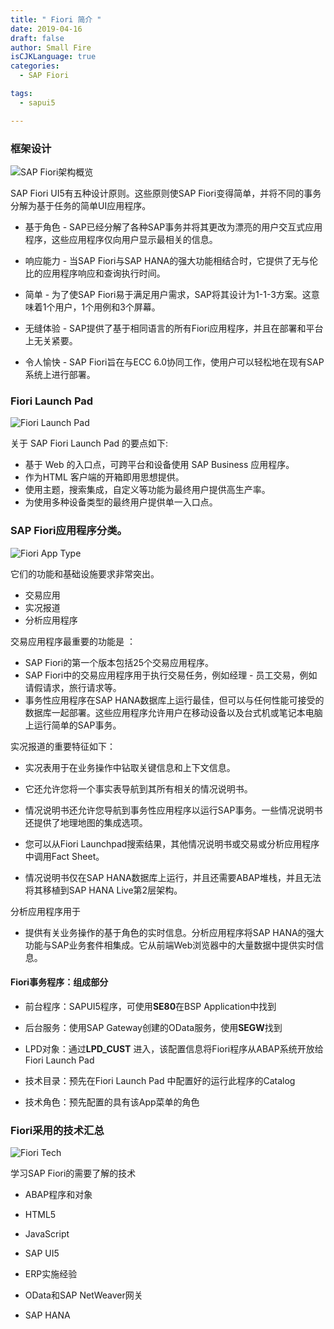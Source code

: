 ```yaml
---
title: " Fiori 简介 "
date: 2019-04-16
draft: false
author: Small Fire
isCJKLanguage: true
categories: 
  - SAP Fiori

tags: 
  - sapui5

---
```


### 框架设计 ###

![SAP Fiori架构概览](/images/HANA/Fiori1.png)

SAP Fiori UI5有五种设计原则。这些原则使SAP Fiori变得简单，并将不同的事务分解为基于任务的简单UI应用程序。

  - 基于角色 - SAP已经分解了各种SAP事务并将其更改为漂亮的用户交互式应用程序，这些应用程序仅向用户显示最相关的信息。

  - 响应能力 - 当SAP Fiori与SAP HANA的强大功能相结合时，它提供了无与伦比的应用程序响应和查询执行时间。

  - 简单 - 为了使SAP Fiori易于满足用户需求，SAP将其设计为1-1-3方案。这意味着1个用户，1个用例和3个屏幕。

  - 无缝体验 - SAP提供了基于相同语言的所有Fiori应用程序，并且在部署和平台上无关紧要。

  - 令人愉快 - SAP Fiori旨在与ECC 6.0协同工作，使用户可以轻松地在现有SAP系统上进行部署。

### Fiori Launch Pad

![Fiori Launch Pad](/images/HANA/FioriLaunchPad.png)

关于 SAP Fiori Launch Pad 的要点如下:

- 基于 Web 的入口点，可跨平台和设备使用 SAP Business 应用程序。
- 作为HTML 客户端的开箱即用思想提供。
- 使用主题，搜索集成，自定义等功能为最终用户提供高生产率。
- 为使用多种设备类型的最终用户提供单一入口点。

### SAP Fiori应用程序分类。

![Fiori App Type](/images/HANA/FioriAppType.png)

它们的功能和基础设施要求非常突出。

   - 交易应用
   - 实况报道
   - 分析应用程序

交易应用程序最重要的功能是 ：

   - SAP Fiori的第一个版本包括25个交易应用程序。
   - SAP Fiori中的交易应用程序用于执行交易任务，例如经理 - 员工交易，例如请假请求，旅行请求等。
   -  事务性应用程序在SAP HANA数据库上运行最佳，但可以与任何性能可接受的数据库一起部署。这些应用程序允许用户在移动设备以及台式机或笔记本电脑上运行简单的SAP事务。

  实况报道的重要特征如下：

   - 实况表用于在业务操作中钻取关键信息和上下文信息。
   - 它还允许您将一个事实表导航到其所有相关的情况说明书。

   - 情况说明书还允许您导航到事务性应用程序以运行SAP事务。一些情况说明书还提供了地理地图的集成选项。

   - 您可以从Fiori Launchpad搜索结果，其他情况说明书或交易或分析应用程序中调用Fact Sheet。

   - 情况说明书仅在SAP HANA数据库上运行，并且还需要ABAP堆栈，并且无法将其移植到SAP HANA Live第2层架构。

   分析应用程序用于

   -  提供有关业务操作的基于角色的实时信息。分析应用程序将SAP HANA的强大功能与SAP业务套件相集成。它从前端Web浏览器中的大量数据中提供实时信息。

#### Fiori事务程序：组成部分

- 前台程序：SAPUI5程序，可使用**SE80**在BSP Application中找到

- 后台服务：使用SAP Gateway创建的OData服务，使用**SEGW**找到
- LPD对象：通过**LPD_CUST** 进入，该配置信息将Fiori程序从ABAP系统开放给Fiori Launch Pad
- 技术目录：预先在Fiori Launch Pad 中配置好的运行此程序的Catalog
- 技术角色：预先配置的具有该App菜单的角色

### Fiori采用的技术汇总

![Fiori Tech](/images/HANA/FioriTech.png)

学习SAP Fiori的需要了解的技术

-  ABAP程序和对象


- HTML5


- JavaScript
- SAP UI5
- ERP实施经验
- OData和SAP NetWeaver网关
- SAP HANA